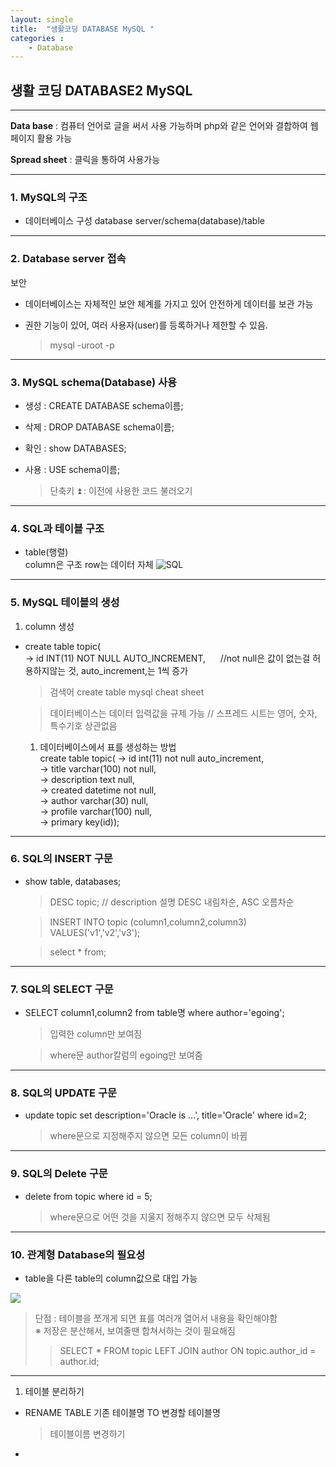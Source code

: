 ```yaml
---
layout: single
title:  "생활코딩 DATABASE MySQL "
categories : 
    - Database
---
```


## 생활 코딩 DATABASE2 MySQL
---

**Data base** : 컴퓨터 언어로 글을 써서 사용 가능하며 php와 같은 언어와 결합하여 웹페이지 활용 가능

**Spread sheet** : 클릭을 통하여 사용가능

---

### 1. MySQL의 구조

* 데이터베이스 구성 database server/schema(database)/table

---

### 2. Database server 접속
 보안
* 데이터베이스는 자체적인 보안 체계를 가지고 있어 안전하게 데이터를 보관 가능

+ 권한 기능이 있어, 여러 사용자(user)를 등록하거나 제한할 수 있음.
  
  > mysql -uroot -p

---

### 3. MySQL schema(Database) 사용

* 생성 : CREATE DATABASE schema이름;

* 삭제 : DROP DATABASE schema이름;

* 확인 : show DATABASES;

* 사용 : USE schema이름;

  > 단축키 ⏫ : 이전에 사용한 코드 불러오기

---

### 4. SQL과 테이블 구조

* table(행렬)  
  column은 구조
  row는 데이터 자체
![SQL](./../../../../img/SQL.png)

---

### 5. MySQL 테이블의 생성

  1. column 생성 
* create table topic(  
    -> id INT(11) NOT NULL AUTO_INCREMENT, &nbsp;&nbsp;&nbsp;&nbsp; //not null은 값이 없는걸 허용하지않는 것, auto_increment,는 1씩 증가

  >검색어 create table mysql cheat sheet  

  >데이터베이스는 데이터 입력값을 규제 가능 // 스프레드 시트는 영어, 숫자, 특수기호 상관없음

  1. 데이터베이스에서 표를 생성하는 방법  
      create table topic(
    -> id int(11) not null auto_increment,  
    -> title varchar(100) not null,  
    -> description text null,  
    -> created datetime not null,  
    -> author varchar(30) null,  
    -> profile varchar(100) null,  
    -> primary key(id));  

---

### 6. SQL의 INSERT 구문

 * show table, databases;
    >DESC topic; // description 설명
    > DESC 내림차순, ASC 오름차순  
  
    > INSERT INTO topic (column1,column2,column3) VALUES('v1','v2','v3');  
  
    > select * from;

  ---

  ### 7. SQL의 SELECT 구문

  * SELECT column1,column2 from table명 where author='egoing'; 
    > 입력한 column만 보여짐
  
    > where문 author칼럼의 egoing만 보여줌

---

  ### 8. SQL의 UPDATE 구문

  * update topic set description='Oracle is ...', title='Oracle' where id=2;
    > where문으로 지정해주지 않으면 모든 column이 바뀜
  
---

### 9. SQL의 Delete 구문

 * delete from topic where id = 5;
    > where문으로 어떤 것을 지울지 정해주지 않으면 모두 삭제됨

---

### 10. 관계형 Database의 필요성

*  table을 다른 table의 column값으로 대입 가능

![](./../../../../img/SQL2.png)

  > 단점 : 테이블을 쪼개게 되면 표를 여러개 열어서 내용을 확인해야함  
  ※ 저장은 분산해서, 보여줄땐 합쳐서하는 것이 필요해짐
  >> SELECT * FROM topic LEFT JOIN author ON topic.author_id = author.id;

---

1.  테이블 분리하기

  * RENAME TABLE 기존 테이블명 TO 변경할 테이블명
    > 테이블이름 변경하기 

  * 